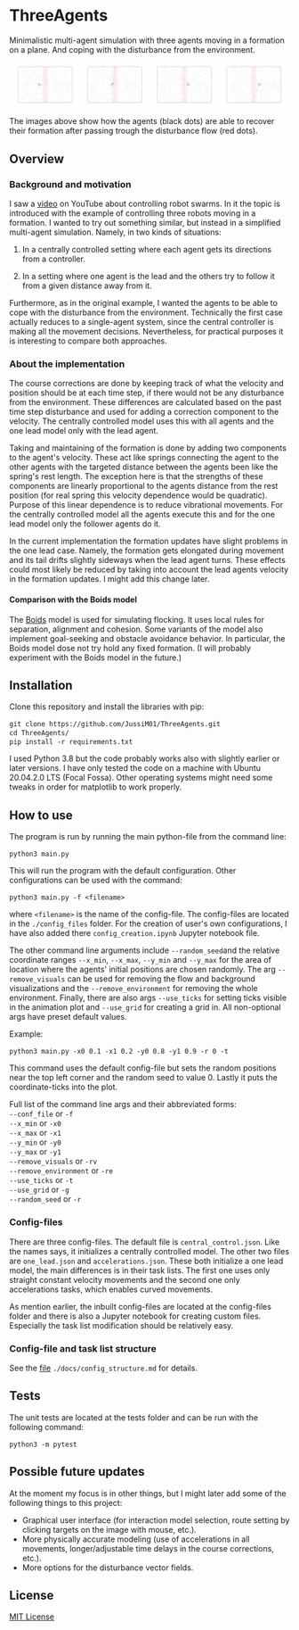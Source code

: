 

# ThreeAgents
Minimalistic multi-agent simulation with three agents moving in a formation on a plane. And coping with the disturbance from the environment.
<p align="middle">
  <img src="./pics/frame_1st.png" width="24%" />
  <img src="./pics/frame_2nd.png" width="24%" />
  <img src="./pics/frame_3rd.png" width="24%" />
  <img src="./pics/frame_4th.png" width="24%" />
</p>
The images above show how the agents (black dots) are able to recover their formation after passing trough the disturbance flow (red dots).

## Overview
### Background and motivation
I saw a [video](https://www.youtube.com/watch?v=stzQNjtDg0g) on YouTube about controlling robot swarms. In it the topic is introduced with the example of controlling three robots moving in a formation. I wanted to try out something similar, but instead in a simplified multi-agent simulation. Namely, in two kinds of situations:

1. In a centrally controlled setting where each agent gets its directions from a controller.

2. In a setting where one agent is the lead and the others try to follow it from a given distance away from it.

Furthermore, as in the original example, I wanted the agents to be able to cope with the disturbance from the environment. Technically the first case actually reduces to a single-agent system, since the central controller is making all the movement decisions. Nevertheless, for practical purposes it is interesting to compare both approaches.

### About the implementation
The course corrections are done by keeping track of what the velocity and position should be at each time step, if there would not be any disturbance from the environment. These differences are calculated based on the past time step disturbance and used for adding a correction component to the velocity. The centrally controlled model uses this with all agents
and the one lead model only with the lead agent.

Taking and maintaining of the formation is done by adding two components to the agent's velocity. These act like springs connecting the agent to the other agents with the targeted distance between the agents been like the spring's rest length. The exception here is that the strengths of these components are linearly proportional to the agents distance from the rest position (for real spring this velocity dependence would be quadratic). Purpose of this linear dependence is to reduce vibrational movements. For the centrally controlled model all the agents execute this and for the one lead model only the follower agents do it.

In the current implementation the formation updates have slight problems in the one lead case. Namely, the formation gets elongated during movement and its tail drifts slightly sideways when the lead agent turns. These effects could most likely be reduced by taking into account the lead agents velocity in the formation updates. I might add this change later.

#### Comparison with the Boids model
The [Boids](https://www.red3d.com/cwr/boids/) model is used for simulating flocking. It uses local rules for separation, alignment and cohesion. Some variants of the model also implement goal-seeking and obstacle avoidance behavior. In particular, the Boids model dose not try hold any fixed formation. (I will probably experiment with the Boids model in the future.)

## Installation
Clone this repository and install the libraries with pip:
```
git clone https://github.com/JussiM01/ThreeAgents.git
cd ThreeAgents/
pip install -r requirements.txt
```
I used Python 3.8 but the code probably works also with slightly earlier or later versions. I have only tested the code on a machine with Ubuntu 20.04.2.0 LTS (Focal Fossa). Other operating systems might need some tweaks in order for matplotlib to work properly.

## How to use
The program is run by running the main python-file from the command line:
```
python3 main.py
```
This will run the program with the default configuration. Other configurations can be used with the command:
```
python3 main.py -f <filename>
```
where ```<filename>``` is the name of the config-file. The config-files are located in the ```./config_files``` folder.
For the creation of user's own configurations, I have also added there ```config_creation.ipynb``` Jupyter notebook file.

The other command line arguments include ```--random_seed```and the relative coordinate ranges ```--x_min```, ```--x_max```, ```--y_min``` and ```--y_max```  for the area of location where the agents'
initial positions are chosen randomly. The arg ```--remove_visuals``` can be used for removing the flow and background visualizations and the  ```--remove_environment``` for removing the whole environment. Finally, there are also args ```--use_ticks``` for setting ticks visible in the animation plot and ```--use_grid``` for creating a grid in. All
non-optional args have preset default values.

Example:
```
python3 main.py -x0 0.1 -x1 0.2 -y0 0.8 -y1 0.9 -r 0 -t
```
This command uses the default config-file but sets the random positions near the top left corner and the random seed to value 0. Lastly it puts the coordinate-ticks into the plot.

Full list of the command line args and their abbreviated forms:  
```--conf_file``` or ```-f```  
```--x_min``` or ```-x0```  
```--x_max``` or ```-x1```  
```--y_min``` or ```-y0```  
```--y_max``` or ```-y1```  
```--remove_visuals``` or ```-rv```  
```--remove_environment``` or ```-re```  
```--use_ticks``` or ```-t```  
```--use_grid``` or ```-g```  
```--random_seed``` or ```-r```

### Config-files
There are three config-files. The default file is ```central_control.json```. Like the names says, it initializes a centrally controlled model. The other two files are ```one_lead.json``` and ```accelerations.json```. These both initialize a one lead model, the main differences is in their task lists. The first one uses only straight constant velocity movements and the second one only accelerations tasks, which enables curved movements.

As mention earlier, the inbuilt config-files are located at the config-files folder and there is also a Jupyter notebook for creating custom files. Especially the task list modification should be relatively easy.

### Config-file and task list structure

See the [file](./docs/config_structure.md) ```./docs/config_structure.md``` for details.

## Tests
The unit tests are located at the tests folder and can be run with the following command:
```
python3 -m pytest
```

## Possible future updates
At the moment my focus is in other things, but I might later add some of the following things to this project:

- Graphical user interface (for interaction model selection, route setting by clicking targets on the image with mouse, etc.).
- More physically accurate modeling (use of accelerations in all movements, longer/adjustable time delays in the course corrections, etc.).
- More options for the disturbance vector fields.

## License
[MIT License](./LICENSE)
